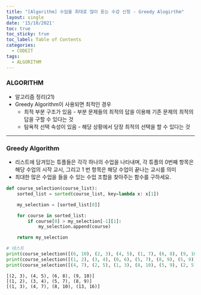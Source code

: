 ```yaml
---
title: "[Algorithm] 수업을 최대로 많이 듣는 수강 신청 - Greedy Alogirthm"
layout: single
date: '15/10/2021'
toc: true
toc_sticky: true
toc_label: Table of Contents
categories:
  - CODEIT
tags:
  - ALGORITHM
---
```


### ALGORITHM
* 알고리즘 정리(21)
* Greedy Algorithm이 사용되면 최적인 경우
  * 최적 부분 구조가 있음 - 부분 문제들의 최적의 답을 이용해 기존 문제의 최적의 답을 구할 수 있다는 것
  * 탐욕적 선택 속성이 있음 - 해당 상황에서 당장 최적의 선택을 할 수 있다는 것

---

### Greedy Algorithm
* 리스트에 담겨있는 튜플들은 각각 하나의 수업을 나타내며, 각 튜플의 0번째 항목은 해당 수업의 시작 교시, 그리고 1 번 항목은 해당 수업이 끝나는 교시를 의미
* 최대한 많은 수업을 들을 수 있는 수업 조합을 찾아주는 함수를 구하세요.


```python
def course_selection(course_list):
    sorted_list = sorted(course_list, key=lambda x: x[1])

    my_selection = [sorted_list[0]]

    for course in sorted_list:
        if course[0] > my_selection[-1][1]:
            my_selection.append(course)

    return my_selection

# 테스트
print(course_selection([(6, 10), (2, 3), (4, 5), (1, 7), (6, 8), (9, 10)]))
print(course_selection([(1, 2), (3, 4), (0, 6), (5, 7), (8, 9), (5, 9)]))
print(course_selection([(4, 7), (2, 5), (1, 3), (8, 10), (5, 9), (2, 5), (13, 16), (9, 11), (1, 8)]))
```

    [(2, 3), (4, 5), (6, 8), (9, 10)]
    [(1, 2), (3, 4), (5, 7), (8, 9)]
    [(1, 3), (4, 7), (8, 10), (13, 16)]

